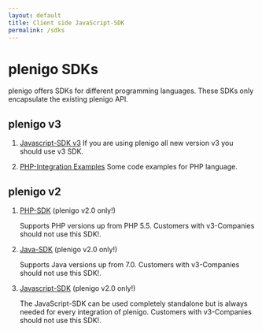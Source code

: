 ```yaml
---
layout: default
title: Client side JavaScript-SDK
permalink: /sdks
---
```


# plenigo SDKs

plenigo offers SDKs for different programming languages. These SDKs only encapsulate the existing plenigo API. 

## plenigo v3
1. [Javascript-SDK v3](/sdks/javascript-v3)
   If you are using plenigo all new version v3 you should use v3 SDK.

2. [PHP-Integration Examples](/v3_php)
   Some code examples for PHP language.


## plenigo v2

1. [PHP-SDK](/sdks/php) (plenigo v2.0 only!)

   Supports PHP versions up from PHP 5.5. Customers with v3-Companies should not use this SDK!.
   
2. [Java-SDK](/sdks/java) (plenigo v2.0 only!)

   Supports Java versions up from 7.0. Customers with v3-Companies should not use this SDK!.
   
3. [Javascript-SDK](/sdks/javascript) (plenigo v2.0 only!)

   The JavaScript-SDK can be used completely standalone but is always needed for every integration of plenigo. Customers with v3-Companies should not use this SDK!.
   

